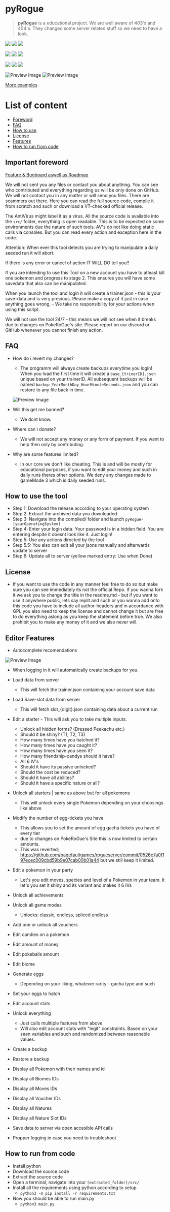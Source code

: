 # pyRogue
> **pyRogue** is a educational project.
> We are well aware of 403's and 404's. They changed some server related stuff so we need to have a look.

[<img src="https://img.shields.io/badge/Windows-blue">](https://github.com/RogueEdit/onlineRogueEditor/releases/download/v0.1.5/pyRogue-v015-Windows.zip) <img src="https://img.shields.io/badge/d7c3c3673fdf08968cca37a20b5ff05a7545df7edc057a5284efee8867c0539c-blue"> [<img src="https://img.shields.io/badge/Virus%20Total-blue">](https://www.virustotal.com/gui/file/d7c3c3673fdf08968cca37a20b5ff05a7545df7edc057a5284efee8867c0539c?nocache=1) 

[<img src="https://img.shields.io/badge/Linux-Green">](https://github.com/RogueEdit/onlineRogueEditor/releases/download/v0.1.5/pyRogue-v015-Linux.zip) <img src="https://img.shields.io/badge/4066b4b8bfe6f687c9f78cfb637b14fe9a5ec39e3758f8df75951b139f8aec84-Green"> [<img src="https://img.shields.io/badge/Virus%20Total-Green">](https://www.virustotal.com/gui/file/4066b4b8bfe6f687c9f78cfb637b14fe9a5ec39e3758f8df75951b139f8aec84?nocache=1)

[<img src="https://img.shields.io/badge/Mac-silver">](https://github.com/RogueEdit/onlineRogueEditor/releases/download/v0.1.5/pyRogue-v-015-MacIntel.zip) <img src="https://img.shields.io/badge/1ee0216cced15a5d86e38ef347c007641eb8aaa9405b7b2adbce8cb29cc4119e-silver"> [<img src="https://img.shields.io/badge/Virus%20Total-silver">](https://www.virustotal.com/gui/file/1ee0216cced15a5d86e38ef347c007641eb8aaa9405b7b2adbce8cb29cc4119e?nocache=1)

![Preview Image](.github/previews/main.png)
![Preview Image](.github/previews/tool.png)

[More examples](PREVIEW.md)

# List of content
- [Foreword](https://github.com/RogueEdit/onlineRogueEditor?tab=readme-ov-file#important-foreword)
- [FAQ](https://github.com/RogueEdit/onlineRogueEditor?tab=readme-ov-file#faq)
- [How to use](https://github.com/RogueEdit/onlineRogueEditor?tab=readme-ov-file#how-to-use-the-tool)
- [License](https://github.com/RogueEdit/onlineRogueEditor?tab=readme-ov-file#license)
- [Features](https://github.com/RogueEdit/onlineRogueEditor?tab=readme-ov-file#editor-features)
- [How to run from code](https://github.com/RogueEdit/onlineRogueEditor?tab=readme-ov-file#how-to-run-from-code)

## Important foreword
[Feature & Bugboard aswell as Roadmap](https://github.com/orgs/RogueEdit/projects/7)

We will not sent you any files or contact you about anything. You can see who contributed and everything regarding us will be only done on GitHub. We will not contact you in any matter or will send you files. There are scammers out there. Here you can read the full source code, compile it from scratch and such or download a VT-checked official release.

The AntiVirus might label it as a virus. All the source code is available into the `src/` folder, everything is open readable. This is to be expected on some environments due the nature of such tools. AV's do not like doing static calls via consoles. But you can read every action and exception here in the code.

Attention: When ever this tool detects you are trying to manipulate a daily seeded run it will abort.

If there is any error or cancel of action IT WILL DO tell you!!

If you are intending to use this Tool on a new account you have to atleast kill one pokemon and progress to stage 2. This ensures you will have some savedata that also can be manipulated.

When you launch the tool and login it will create a trainer.json - this is your save-data and is very precious. Please make a copy of it just in case anything goes wrong. - We take no responsibility for your actions when using this script. 

We will not use the tool 24/7 - this means we will not see when it breaks due to changes on PokeRoGue's site. Please report on our discord or GitHub whenever you cannot finish any action.

## FAQ

- How do i revert my changes?
  - The programm will always create backups everytime you login! When you load the first time it will create a `base_[trinerID].json` unique based on your trainerID. All subsequent backups will be named `backup_YearMonthDay_HourMinuteSeconds.json` and you can restore to any file back in time.

  ![Preview Image](.github/previews/backup.png)

- Will this get me banned?
  - We dont know. 

- Where can i donate?
  - We will not accept any money or any form of payment. If you want to help then only by contributing.

- Why are some features limited?
  - In our core we don't like cheating. This is and will be mostly for educational purposes, if you want to edit your money and such in daily runs theres other options. We deny any changes made to gameMode 3 which is daily seeded runs.

## How to use the tool

- Step 1: Download the release according to your operating system
- Step 2: Extract the archived data you downloaded
- Step 3: Navigate into the compiled/ folder and launch `pyRogue-[yourOperatingSystem]`
- Step 4: Enter your login data. Your password is in a hidden field. You are entering despite it doesnt look like it. Just login!
- Step 5: Use any actions directed by the tool
- Step 5.5: You also can edit all your jsons manually and afterwards update to server
- Step 6: Update all to server (yellow marked entry: Use when Done)

## License

- If you want to use the code in any manner feel free to do so but make sure you can see immediately its not the official Repo. If you wanna fork it we ask you to change the title in the readme.md -  but if you want to use it anywhere public, lets say replit and such or you wanna add onto this code you have to include all author-headers and in accordance with GPL you also need to keep the license and cannot change it but are free to do everything aslong as you keep the statement before true. We also prohibit you to make any money of it and we also never will.
 
## Editor Features

- Autocomplete recomendations

![Preview Image](.github/previews/autocomplete.png)

- When logging in it will automatically create backups for you.

- Load data from server
  - This will fetch the trainer.json containing your account save data

- Load Save-slot data from server
  - This will fetch slot_{digit}.json containing data about a current run

- Edit a starter - This will ask you to take multiple inputs:
  - Unlock all hidden forms? (Dressed Peekachu etc.)
  - Should it be shiny? (T1, T2, T3)
  - How many times have you hatched it?
  - How many times have you caught it?
  - How many times have you seen it?
  - How many friendship-candys should it have?
  - All 6 IV's
  - Should it have its passive unlocked? 
  - Should the cost be reduced?
  - Should it have all abilites?
  - Should it have a specific nature or all?

- Unlock all starters | same as above but for all pokemons
  - This will unlock every single Pokemon depending on your choosings like above

- Modify the number of egg-tickets you have
  - This allows you to set the amount of egg gacha tickets you have of every tier
  - due to changes on PokeRoGue's Site this is now limited to certain amounts.
  - This was reverted; https://github.com/pagefaultgames/rogueserver/commit/0526c7a0f197ecec009cbd59b9e07cab00b01a44 but we still keep it limited.

- Edit a pokemon in your party
  - Let's you edit moves, species and level of a Pokemon in your team. It let's you set it shiny and its variant and makes it 6 IVs

- Unlock all achievements
- Unlock all game modes
  - Unlocks: classic, endless, spliced endless
- Add one or unlock all vouchers

- Edit candies on a pokemon
- Edit amount of money
- Edit pokeballs amount
- Edit biome
- Generate eggs
  - Depending on your liking, whatever rarity - gacha type and such
- Set your eggs to hatch
- Edit account stats
- Unlock everything
  - Just calls mulitiple features from above
  - Will also edit account stats with "legit" constraints. Based on your seen variables and such and randomized between reasonable values.

- Create a backup
- Restore a backup

- Display all Pokemon with their names and id
- Display all Biomes IDs
- Display all Moves IDs
- Display all Voucher IDs
- Display all Natures
- Display all Nature Slot IDs
- Save data to server via open accesible API calls

- Propper logging in case you need to troubleshoot

## How to run from code
 - Install python
 - Download the source code
 - Extract the source code
 - Open a terminal, navigate into your `[extracted_folder]/src/`
 - Install all the requirements using python according to setup
   - `python3 -m pip install -r requirements.txt`
 - Now you should be able to run main.py
   - `python3 main.py`

<meta name="keywords" content="pokerogue, pokerogue save editor, pokerogue, rogueEditor, free, gacha, ticket, tickets, egg, eggs, shiny, save, edit, pokemon, unlimited, hack, hacks, cheat, cheats, trainer, table, pokedex, dex, wave, money, level, levels, iv, ivs, stat, stats, item, items, api, mod, mods, tool, tools, education, python">